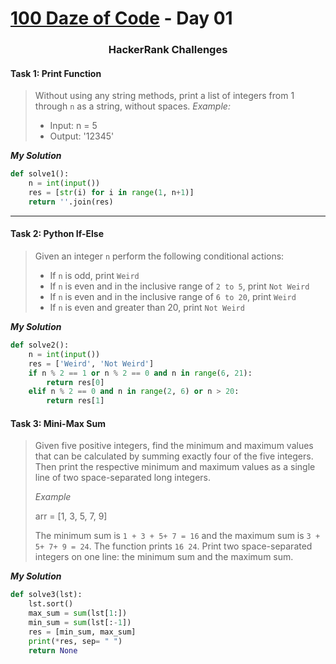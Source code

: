 # [100 Daze of Code](https://github.com/seraph76/100-Daze-of-Code) - Day 01

<div align="center">

### HackerRank Challenges

</div>

#### **Task 1: Print Function**

> Without using any string methods, print a list of integers from 1 through `n` as a string, without spaces.
> *Example:*
>* Input: n = 5
>* Output: '12345'

**_My Solution_**

```python
def solve1():
    n = int(input())
    res = [str(i) for i in range(1, n+1)]
    return ''.join(res)
```

---

#### **Task 2: Python If-Else**

> Given an integer `n` perform the following conditional actions:
>* If `n` is odd, print `Weird`
>* If `n` is even and in the inclusive range of `2 to 5`, print `Not Weird`
>* If `n` is even and in the inclusive range of `6 to 20`, print `Weird`
>* If `n` is even and greater than 20, print `Not Weird`

**_My Solution_**

```python
def solve2():
    n = int(input())
    res = ['Weird', 'Not Weird']
    if n % 2 == 1 or n % 2 == 0 and n in range(6, 21):
        return res[0]
    elif n % 2 == 0 and n in range(2, 6) or n > 20:
        return res[1]
```

#### **Task 3: Mini-Max Sum**

> Given five positive integers, find the minimum and maximum values that can be calculated by summing exactly
> four of the five integers. Then print the respective minimum and maximum values as a single line of
> two space-separated long integers.
>
> *Example*
>
> arr = [1, 3, 5, 7, 9]
>
> The minimum sum is `1 + 3 + 5+ 7 = 16` and the maximum sum is `3 + 5+ 7+ 9 = 24`. The function prints `16 24`. 
> Print two space-separated integers on one line: the minimum sum and the maximum sum.

**_My Solution_**

```python
def solve3(lst):
    lst.sort()
    max_sum = sum(lst[1:])
    min_sum = sum(lst[:-1])
    res = [min_sum, max_sum]
    print(*res, sep= " ")
    return None
```





